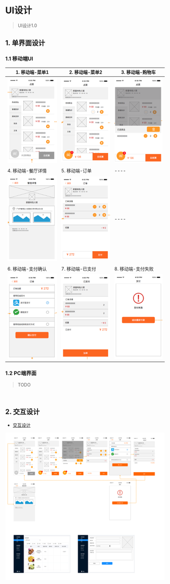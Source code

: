 # UI设计

> UI设计1.0

## 1. 单界面设计

### 1.1 移动端UI

| 1. 移动端-菜单1                                              | 2. 移动端-菜单2                                              | 3. 移动端-购物车                                             |
| ------------------------------------------------------------ | ------------------------------------------------------------ | ------------------------------------------------------------ |
| ![移动端-菜单1](../../assets/images/Single-Page-UI/移动端-菜单1.png) | ![移动端-菜单2](../../assets/images/Single-Page-UI/移动端-菜单2.png) | ![移动端-购物车](../../assets/images/Single-Page-UI/移动端-购物车.png) |
|                                                              |                                                              |                                                              |
| 4. 移动端-餐厅详情                                           | 5. 移动端-订单                                               | ----                                                         |
| ![移动端-餐厅详情](../../assets/images/Single-Page-UI/移动端-餐厅详情.png) | ![移动端-订单](../../assets/images/Single-Page-UI/移动端-订单.png) | ----                                                         |
|                                                              |                                                              |                                                              |
| 6. 移动端-支付确认                                           | 7. 移动端-已支付                                             | 8. 移动端-支付失败                                           |
| ![移动端-支付确认](../../assets/images/Single-Page-UI/移动端-支付确认.png) | ![移动端-已支付](../../assets/images/Single-Page-UI/移动端-已支付.png) | ![移动端-支付失败](../../assets/images/Single-Page-UI/移动端-支付失败.png) |

### 1.2 PC端界面

>  TODO

<br>

## 2. 交互设计

- [交互设计](../../assets/images/Single-Page-UI/UI交互1.0.png)

![index](../../assets/images/Single-Page-UI/UI交互1.0.png)